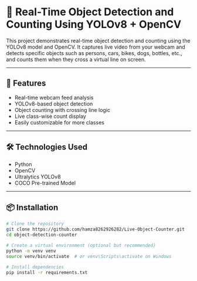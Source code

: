 # 🧠 Real-Time Object Detection and Counting Using YOLOv8 + OpenCV

This project demonstrates real-time object detection and counting using the YOLOv8 model and OpenCV. It captures live video from your webcam and detects specific objects such as persons, cars, bikes, dogs, bottles, etc., and counts them when they cross a virtual line on screen.

---

## 🚀 Features

- Real-time webcam feed analysis
- YOLOv8-based object detection
- Object counting with crossing line logic
- Live class-wise count display
- Easily customizable for more classes

---

## 🛠️ Technologies Used

- Python
- OpenCV
- Ultralytics YOLOv8
- COCO Pre-trained Model

---

## 📦 Installation

```bash
# Clone the repository
git clone https://github.com/hamza8262926282/Live-Object-Counter.git
cd object-detection-counter

# Create a virtual environment (optional but recommended)
python -m venv venv
source venv/bin/activate  # or venv\Scripts\activate on Windows

# Install dependencies
pip install -r requirements.txt
